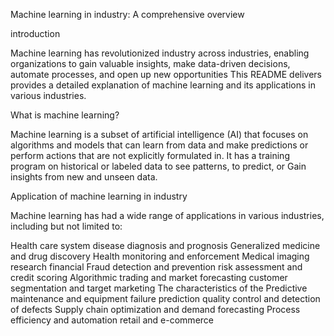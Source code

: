 Machine learning in industry: A comprehensive overview

introduction

Machine learning has revolutionized industry across industries, enabling organizations to gain valuable insights, make data-driven decisions, automate processes, and open up new opportunities This README delivers provides a detailed explanation of machine learning and its applications in various industries.

What is machine learning?

Machine learning is a subset of artificial intelligence (AI) that focuses on algorithms and models that can learn from data and make predictions or perform actions that are not explicitly formulated in. It has a training program on historical or labeled data to see patterns, to predict, or Gain insights from new and unseen data.

Application of machine learning in industry

Machine learning has had a wide range of applications in various industries, including but not limited to:

Health care system
disease diagnosis and prognosis
Generalized medicine and drug discovery
Health monitoring and enforcement
Medical imaging research
financial
Fraud detection and prevention
risk assessment and credit scoring
Algorithmic trading and market forecasting
customer segmentation and target marketing
The characteristics of the
Predictive maintenance and equipment failure prediction
quality control and detection of defects
Supply chain optimization and demand forecasting
Process efficiency and automation
retail and e-commerce
